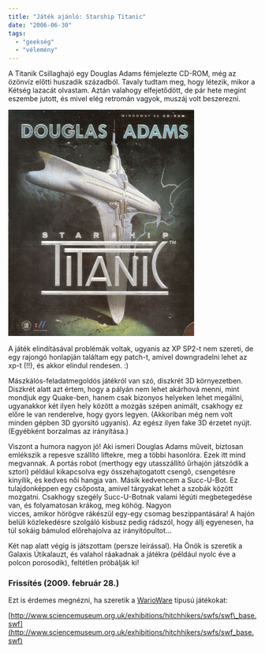 ```yaml
---
title: "Játék ajánló: Starship Titanic"
date: "2006-06-30"
tags: 
  - "geekség"
  - "vélemény"
---
```


A Titanik Csillaghajó egy Douglas Adams fémjelezte CD-ROM, még az özönvíz előtti huszadik századból. Tavaly tudtam meg, hogy létezik, mikor a Kétség lazacát olvastam. Aztán valahogy elfejetődött, de pár hete megint eszembe jutott, és mivel elég retromán vagyok, muszáj volt beszerezni.

![starship_titanic_box_art](images/starship_titanic_box_art.jpg)

A játék elindításával problémák voltak, ugyanis az XP SP2-t nem szereti, de egy rajongó honlapján találtam egy patch-t, amivel downgradelni lehet az xp-t (!!), és akkor elindul rendesen. :)

Mászkálós-feladatmegoldós játékról van szó, diszkrét 3D környezetben. Diszkrét alatt azt értem, hogy a pályán nem lehet akárhová menni, mint mondjuk egy Quake-ben, hanem csak bizonyos helyeken lehet megállni, ugyanakkor két ilyen hely között a mozgás szépen animált, csakhogy ez előre le van renderelve, hogy gyors legyen. (Akkoriban még nem volt minden gépben 3D gyorsító ugyanis). Az egész ilyen fake 3D érzetet nyújt. (Egyébként borzalmas az irányítása.)

Viszont a humora nagyon jó! Aki ismeri Douglas Adams műveit, biztosan emlékszik a repesve szállító liftekre, meg a többi hasonlóra. Ezek itt mind megvannak. A portás robot (merthogy egy utasszállító űrhajón játszódik a sztori) például kikapcsolva egy összehajtogatott csengő, csengetésre kinyílik, és kedves női hangja van. Másik kedvencem a Succ-U-Bot. Ez tulajdonképpen egy csőposta, amivel tárgyakat lehet a szobák között mozgatni. Csakhogy szegély Succ-U-Botnak valami légúti megbetegedése van, és folyamatosan krákog, meg köhög. Nagyon vicces, amikor hörögve rákészül egy-egy csomag beszippantására! A hajón belüli közlekedésre szolgáló kisbusz pedig rádszól, hogy állj egyenesen, ha túl sokáig bámulod előrehajolva az irányítópultot...

Két nap alatt végig is játszottam (persze leírással). Ha Önök is szeretik a Galaxis Útikalauzt, és valahol ráakadnak a játékra (például nyolc éve a polcon porosodik), feltétlen próbálják ki!

### Frissítés (2009. február 28.)

Ezt is érdemes megnézni, ha szeretik a [WarioWare](http://en.wikipedia.org/wiki/Wario_Ware_Smooth_Moves) típusú játékokat:

[http://www.sciencemuseum.org.uk/exhibitions/hitchhikers/swfs/swf\_base.swf](http://www.sciencemuseum.org.uk/exhibitions/hitchhikers/swfs/swf_base.swf)
